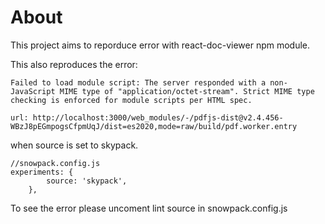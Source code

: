 # About

This project aims to reporduce error with react-doc-viewer npm module.

This also reproduces the error:
```
Failed to load module script: The server responded with a non-JavaScript MIME type of "application/octet-stream". Strict MIME type checking is enforced for module scripts per HTML spec.

url: http://localhost:3000/web_modules/-/pdfjs-dist@v2.4.456-WBzJ8pEGmpogsCfpmUqJ/dist=es2020,mode=raw/build/pdf.worker.entry
``` 
when source is set to skypack.
```
//snowpack.config.js
experiments: {
        source: 'skypack',
    },
```
To see the error please uncoment lint source in snowpack.config.js 
